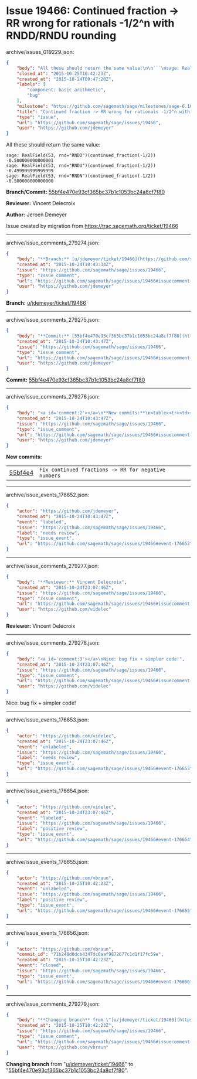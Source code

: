 # Issue 19466: Continued fraction -> RR wrong for rationals -1/2^n with RNDD/RNDU rounding

archive/issues_019229.json:
```json
{
    "body": "All these should return the same value:\n\n```\nsage: RealField(53, rnd=\"RNDD\")(continued_fraction(-1/2))\n-0.500000000000001\nsage: RealField(53, rnd=\"RNDU\")(continued_fraction(-1/2))\n-0.499999999999999\nsage: RealField(53, rnd=\"RNDN\")(continued_fraction(-1/2))\n-0.500000000000000\n```\n\n**Branch/Commit:** [55bf4e470e93cf365bc37b1c1053bc24a8cf7f80](https://github.com/sagemath/sagetrac-mirror/commit/55bf4e470e93cf365bc37b1c1053bc24a8cf7f80)\n\n**Reviewer:** Vincent Delecroix\n\n**Author:** Jeroen Demeyer\n\nIssue created by migration from https://trac.sagemath.org/ticket/19466\n\n",
    "closed_at": "2015-10-25T10:42:23Z",
    "created_at": "2015-10-24T09:47:20Z",
    "labels": [
        "component: basic arithmetic",
        "bug"
    ],
    "milestone": "https://github.com/sagemath/sage/milestones/sage-6.10",
    "title": "Continued fraction -> RR wrong for rationals -1/2^n with RNDD/RNDU rounding",
    "type": "issue",
    "url": "https://github.com/sagemath/sage/issues/19466",
    "user": "https://github.com/jdemeyer"
}
```
All these should return the same value:

```
sage: RealField(53, rnd="RNDD")(continued_fraction(-1/2))
-0.500000000000001
sage: RealField(53, rnd="RNDU")(continued_fraction(-1/2))
-0.499999999999999
sage: RealField(53, rnd="RNDN")(continued_fraction(-1/2))
-0.500000000000000
```

**Branch/Commit:** [55bf4e470e93cf365bc37b1c1053bc24a8cf7f80](https://github.com/sagemath/sagetrac-mirror/commit/55bf4e470e93cf365bc37b1c1053bc24a8cf7f80)

**Reviewer:** Vincent Delecroix

**Author:** Jeroen Demeyer

Issue created by migration from https://trac.sagemath.org/ticket/19466





---

archive/issue_comments_279274.json:
```json
{
    "body": "**Branch:** [u/jdemeyer/ticket/19466](https://github.com/sagemath/sagetrac-mirror/tree/u/jdemeyer/ticket/19466)",
    "created_at": "2015-10-24T10:43:34Z",
    "issue": "https://github.com/sagemath/sage/issues/19466",
    "type": "issue_comment",
    "url": "https://github.com/sagemath/sage/issues/19466#issuecomment-279274",
    "user": "https://github.com/jdemeyer"
}
```

**Branch:** [u/jdemeyer/ticket/19466](https://github.com/sagemath/sagetrac-mirror/tree/u/jdemeyer/ticket/19466)



---

archive/issue_comments_279275.json:
```json
{
    "body": "**Commit:** [55bf4e470e93cf365bc37b1c1053bc24a8cf7f80](https://github.com/sagemath/sagetrac-mirror/commit/55bf4e470e93cf365bc37b1c1053bc24a8cf7f80)",
    "created_at": "2015-10-24T10:43:47Z",
    "issue": "https://github.com/sagemath/sage/issues/19466",
    "type": "issue_comment",
    "url": "https://github.com/sagemath/sage/issues/19466#issuecomment-279275",
    "user": "https://github.com/jdemeyer"
}
```

**Commit:** [55bf4e470e93cf365bc37b1c1053bc24a8cf7f80](https://github.com/sagemath/sagetrac-mirror/commit/55bf4e470e93cf365bc37b1c1053bc24a8cf7f80)



---

archive/issue_comments_279276.json:
```json
{
    "body": "<a id='comment:2'></a>\n**New commits:**\n<table><tr><td><a href=\"https://github.com/sagemath/sagetrac-mirror/commit/55bf4e470e93cf365bc37b1c1053bc24a8cf7f80\">55bf4e4</a></td><td><code>Fix continued fractions -> RR for negative numbers</code></td></tr></table>\n",
    "created_at": "2015-10-24T10:43:47Z",
    "issue": "https://github.com/sagemath/sage/issues/19466",
    "type": "issue_comment",
    "url": "https://github.com/sagemath/sage/issues/19466#issuecomment-279276",
    "user": "https://github.com/jdemeyer"
}
```

<a id='comment:2'></a>
**New commits:**
<table><tr><td><a href="https://github.com/sagemath/sagetrac-mirror/commit/55bf4e470e93cf365bc37b1c1053bc24a8cf7f80">55bf4e4</a></td><td><code>Fix continued fractions -> RR for negative numbers</code></td></tr></table>




---

archive/issue_events_176652.json:
```json
{
    "actor": "https://github.com/jdemeyer",
    "created_at": "2015-10-24T10:43:47Z",
    "event": "labeled",
    "issue": "https://github.com/sagemath/sage/issues/19466",
    "label": "needs review",
    "type": "issue_event",
    "url": "https://github.com/sagemath/sage/issues/19466#event-176652"
}
```



---

archive/issue_comments_279277.json:
```json
{
    "body": "**Reviewer:** Vincent Delecroix",
    "created_at": "2015-10-24T23:07:46Z",
    "issue": "https://github.com/sagemath/sage/issues/19466",
    "type": "issue_comment",
    "url": "https://github.com/sagemath/sage/issues/19466#issuecomment-279277",
    "user": "https://github.com/videlec"
}
```

**Reviewer:** Vincent Delecroix



---

archive/issue_comments_279278.json:
```json
{
    "body": "<a id='comment:3'></a>\nNice: bug fix + simpler code!",
    "created_at": "2015-10-24T23:07:46Z",
    "issue": "https://github.com/sagemath/sage/issues/19466",
    "type": "issue_comment",
    "url": "https://github.com/sagemath/sage/issues/19466#issuecomment-279278",
    "user": "https://github.com/videlec"
}
```

<a id='comment:3'></a>
Nice: bug fix + simpler code!



---

archive/issue_events_176653.json:
```json
{
    "actor": "https://github.com/videlec",
    "created_at": "2015-10-24T23:07:46Z",
    "event": "unlabeled",
    "issue": "https://github.com/sagemath/sage/issues/19466",
    "label": "needs review",
    "type": "issue_event",
    "url": "https://github.com/sagemath/sage/issues/19466#event-176653"
}
```



---

archive/issue_events_176654.json:
```json
{
    "actor": "https://github.com/videlec",
    "created_at": "2015-10-24T23:07:46Z",
    "event": "labeled",
    "issue": "https://github.com/sagemath/sage/issues/19466",
    "label": "positive review",
    "type": "issue_event",
    "url": "https://github.com/sagemath/sage/issues/19466#event-176654"
}
```



---

archive/issue_events_176655.json:
```json
{
    "actor": "https://github.com/vbraun",
    "created_at": "2015-10-25T10:42:23Z",
    "event": "unlabeled",
    "issue": "https://github.com/sagemath/sage/issues/19466",
    "label": "positive review",
    "type": "issue_event",
    "url": "https://github.com/sagemath/sage/issues/19466#event-176655"
}
```



---

archive/issue_events_176656.json:
```json
{
    "actor": "https://github.com/vbraun",
    "commit_id": "71b248d0dcb4347dc6aaf9872677c1d1f17fc59e",
    "created_at": "2015-10-25T10:42:23Z",
    "event": "closed",
    "issue": "https://github.com/sagemath/sage/issues/19466",
    "type": "issue_event",
    "url": "https://github.com/sagemath/sage/issues/19466#event-176656"
}
```



---

archive/issue_comments_279279.json:
```json
{
    "body": "**Changing branch** from \"[u/jdemeyer/ticket/19466](https://github.com/sagemath/sagetrac-mirror/tree/u/jdemeyer/ticket/19466)\" to \"[55bf4e470e93cf365bc37b1c1053bc24a8cf7f80](https://github.com/sagemath/sagetrac-mirror/commit/55bf4e470e93cf365bc37b1c1053bc24a8cf7f80)\".",
    "created_at": "2015-10-25T10:42:23Z",
    "issue": "https://github.com/sagemath/sage/issues/19466",
    "type": "issue_comment",
    "url": "https://github.com/sagemath/sage/issues/19466#issuecomment-279279",
    "user": "https://github.com/vbraun"
}
```

**Changing branch** from "[u/jdemeyer/ticket/19466](https://github.com/sagemath/sagetrac-mirror/tree/u/jdemeyer/ticket/19466)" to "[55bf4e470e93cf365bc37b1c1053bc24a8cf7f80](https://github.com/sagemath/sagetrac-mirror/commit/55bf4e470e93cf365bc37b1c1053bc24a8cf7f80)".
